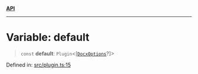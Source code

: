 [**API**](../API.md)

***

# Variable: default

> `const` **default**: `Plugin`\<\[[`DocxOptions`](../interfaces/DocxOptions.md)?\]\>

Defined in: [src/plugin.ts:15](https://github.com/inokawa/remark-docx/blob/7322971402c953ff9690bf42cfb32e66b6190dba/src/plugin.ts#L15)
